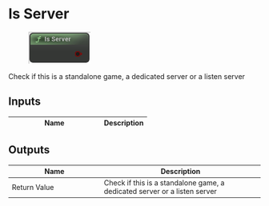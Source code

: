 # Is Server

<div align="left" data-full-width="false">

<figure><img src="Is_Server.png" alt=""><figcaption></figcaption></figure>

</div>

Check if this is a standalone game, a dedicated server or a listen server

## Inputs

<table>
<thead><tr><th width="170">Name</th><th>Description</th></tr></thead>
<tbody>
</tbody>
</table>

## Outputs

<table>
<thead><tr><th width="170">Name</th><th>Description</th></tr></thead>
<tbody>
<tr><td>Return Value</td><td>Check if this is a standalone game, a dedicated server or a listen server</td></tr>
</tbody>
</table>